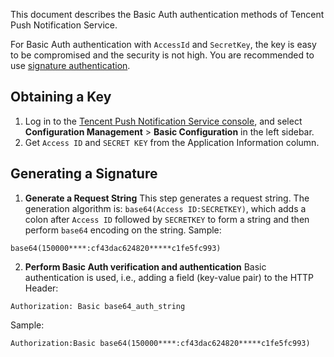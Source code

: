 This document describes the Basic Auth authentication methods of Tencent Push Notification Service.

For Basic Auth authentication with `AccessId` and `SecretKey`, the key is easy to be compromised and the security is not high. You are recommended to use [signature authentication](https://www.tencentcloud.com/document/product/1024/34213).



## Obtaining a Key
1. Log in to the [Tencent Push Notification Service console](https://console.cloud.tencent.com/tpns), and select **Configuration Management** > **Basic Configuration** in the left sidebar.
2. Get `Access ID` and `SECRET KEY` from the Application Information column.


## Generating a Signature
1. **Generate a Request String** 
This step generates a request string.
The generation algorithm is: `base64(Access ID:SECRETKEY)`, which adds a colon after `Access ID` followed by `SECRETKEY` to form a string and then perform `base64` encoding on the string.
Sample:
```
base64(150000****:cf43dac624820*****c1fe5fc993)
```

2. **Perform Basic Auth verification and authentication**
 Basic authentication is used, i.e., adding a field (key-value pair) to the HTTP Header:
  ```
  Authorization: Basic base64_auth_string
  ```
Sample:
```
Authorization:Basic base64(150000****:cf43dac624820*****c1fe5fc993)
```
